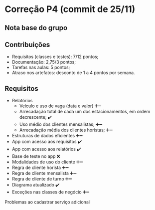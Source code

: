 # Correção P4 (commit de 25/11)

## Nota base do grupo

## Contribuições

  - Requisitos (classes e testes): 7/12 pontos;
  - Documentação: 2,75/3 pontos;
  - Tarefas nas aulas: 5 pontos;
  - Atraso nos artefatos: desconto de 1 a 4 pontos por semana.

## Requisitos

  - Relatórios
    - Veículo e uso de vaga (data e valor) ➕➖
    - Arrecadação total de cada um dos estacionamentos, em ordem decrescente; ✔️
    - Uso médio dos clientes mensalistas; ➕➖
    - Arrecadação média dos clientes horistas; ➕➖
  - Estruturas de dados eficientes ➕➖
  - App com acesso aos requisitos ✔️
  - App com acesso aos relatórios ✔️
  - Base de teste no app ❌
  - Modalidades de uso do cliente ➕➖
  - Regra de cliente horista ➕➖
  - Regra de cliente mensalista ➕➖
  - Regra de cliente de turno ➕➖
  - Diagrama atualizado ✔️
  - Exceções nas classes de negócio ➕➖

Problemas ao cadastrar serviço adicional
